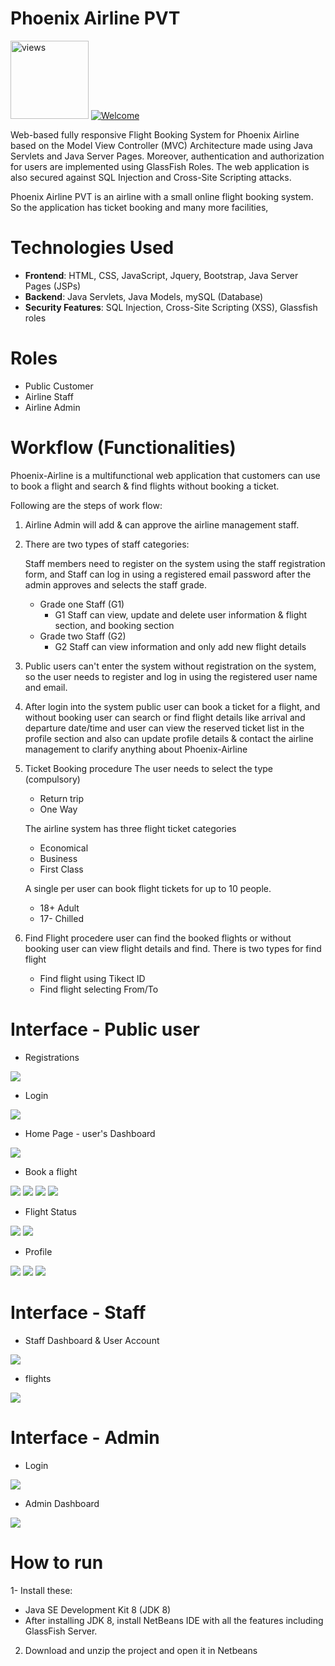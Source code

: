 # Phoenix Airline PVT 

<a href="https://github.com/harismuneer"><img alt="views" title="Github views" src="https://komarev.com/ghpvc/?username=lakshithaonline&style=flat-square" width="125"/></a>
[![Welcome](https://img.shields.io/badge/NSBM%20Green%20University-Welcome-brightgreen)](#)

Web-based fully responsive Flight Booking System for Phoenix Airline based on the Model View Controller (MVC) Architecture made using Java Servlets and Java Server Pages. Moreover, authentication and authorization for users are implemented using GlassFish Roles. The web application is also secured against SQL Injection and Cross-Site Scripting attacks.



Phoenix Airline PVT is an airline with a small online flight booking system.  So the application has ticket booking and many more facilities,


# Technologies Used

* **Frontend**: HTML, CSS, JavaScript, Jquery, Bootstrap, Java Server Pages (JSPs)
* **Backend**: Java Servlets, Java Models, mySQL (Database)
* **Security Features**: SQL Injection, Cross-Site Scripting (XSS), Glassfish roles


# Roles

* Public Customer 
* Airline Staff
* Airline Admin 

# Workflow (Functionalities)

Phoenix-Airline is a multifunctional web application that customers can use to book a flight and search & find flights without booking a ticket. 

Following are the steps of work flow:

1. Airline Admin will add & can approve the airline management staff.
2. There are two types of staff categories:

   Staff members need to register on the system using the staff registration form, and Staff can log in using a registered    email password after the admin approves and selects the staff grade. 
      * Grade one Staff (G1)
          - G1 Staff can view, update and delete user information & flight section, and booking section 
      * Grade two Staff (G2)
          - G2 Staff can view information and only add new flight details
3. Public users can't enter the system without registration on the system, so the user needs to register and log in using the registered user name and email. 

4. After login into the system public user can book a ticket for a flight, and without booking user can search or find flight details like arrival and departure date/time and user can view the reserved ticket list in the profile section and also can update profile details & contact the airline management to clarify anything about Phoenix-Airline
   
5. Ticket Booking procedure 
   The user needs to select the type (compulsory)
      * Return trip
      * One Way
      
   The airline system has three flight ticket categories 
      * Economical 
      * Business
      * First Class

   A single per user can book flight tickets for up to 10 people. 
      * 18+ Adult 
      * 17- Chilled 

6. Find Flight procedere 
   user can find the booked flights or without booking user can view flight details and find. There is two types for find      flight
      * Find flight using Tikect ID
      * Find flight selecting From/To


# Interface - Public user

* Registrations 
<img src="Project_Screenshots/Signup pages/10.png">

* Login
<img src="Project_Screenshots/Login Pages/05.png">

* Home Page - user's Dashboard 
<img src="Project_Screenshots/Home.jsp/75.png">

* Book a flight
<img src="Project_Screenshots/Book Filter Flights Form/15.png"> 
<img src="Project_Screenshots/Book Filter Flights Table (Available Flights)/27.png">
<img src="Project_Screenshots/Reserve Your Seat/30.png">
<img src="Project_Screenshots/Reserve Your Seat/31.png">

* Flight Status
<img src="Project_Screenshots/Filter Flight Status Form/19.png">
<img src="Project_Screenshots/Filter Flight Status Tables (Find Your Flight)/29.png">

* Profile
<img src="Project_Screenshots/User Profile/21.png">
<img src="Project_Screenshots/User Profile/23.png">
<img src="Project_Screenshots/User Profile/25.png">

# Interface - Staff

* Staff Dashboard & User Account
<img src="Project_Screenshots/StaffG1/46.png">

* flights
<img src="Project_Screenshots/StaffG1/47.png">

# Interface - Admin

* Login
<img src="Project_Screenshots/Login Pages/89.png">

* Admin Dashboard 
<img src="Project_Screenshots/Login Pages/89.png">   

# How to run

1- Install these:

* Java SE Development Kit 8 (JDK 8)
* After installing JDK 8, install NetBeans IDE with all the features including GlassFish Server.

2. Download and unzip the project and open it in Netbeans





